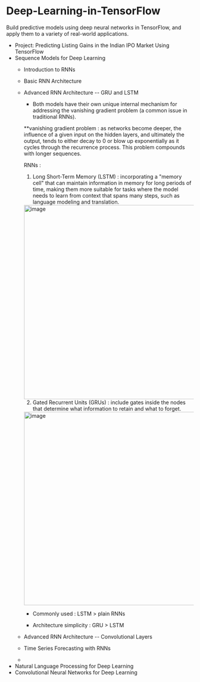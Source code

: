 # Deep-Learning-in-TensorFlow
Build predictive models using deep neural networks in TensorFlow, and apply them to a variety of real-world applications.

* Project: Predicting Listing Gains in the Indian IPO Market Using TensorFlow
* Sequence Models for Deep Learning
  * Introduction to RNNs
  * Basic RNN Architecture
  * Advanced RNN Architecture -- GRU and LSTM
    * Both models have their own unique internal mechanism for addressing the vanishing gradient problem (a common issue in traditional RNNs).
    
    **vanishing gradient problem : as networks become deeper, the influence of a given input on the hidden layers, and ultimately the output, tends to either decay to 0 or blow up exponentially as it cycles through the recurrence process. This problem compounds with longer sequences.
    
    RNNs :

    1. Long Short-Term Memory (LSTM) : incorporating a "memory cell" that can maintain information in memory for long periods of time, making them more suitable for tasks where the model needs to learn from context that spans many steps, such as language modeling and translation.
    <img width="522" alt="image" src="https://github.com/ChristineWeitw/Deep-Learning-in-TensorFlow/assets/58152741/00dd162e-2ea5-4496-969e-f80e8c392370">

    2. Gated Recurrent Units (GRUs) : include gates inside the nodes that determine what information to retain and what to forget.
    <img width="520" alt="image" src="https://github.com/ChristineWeitw/Deep-Learning-in-TensorFlow/assets/58152741/d55adecc-b88c-4b95-9388-1dd798a76f80">

    * Commonly used : LSTM > plain RNNs
    
    * Architecture simplicity : GRU > LSTM
  * Advanced RNN Architecture -- Convolutional Layers
  * Time Series Forecasting with RNNs
  * 
* Natural Language Processing for Deep Learning
* Convolutional Neural Networks for Deep Learning
